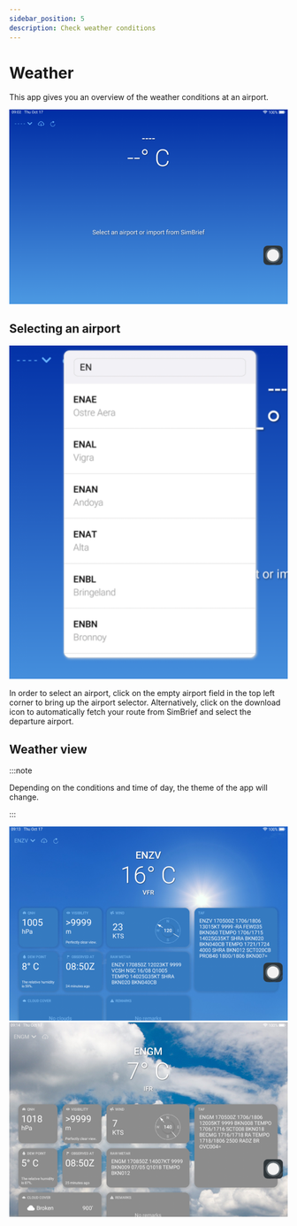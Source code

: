 ```yaml
---
sidebar_position: 5
description: Check weather conditions
---
```


# Weather

This app gives you an overview of the weather conditions at an airport.

![weather](../assets/efb/weather/unselected.PNG)

## Selecting an airport

![search](../assets/efb/weather/search.PNG)

In order to select an airport, click on the empty airport field in the top left corner to bring up the airport selector. Alternatively, click on the download icon to automatically fetch your route from SimBrief and select the departure airport.

## Weather view

:::note

Depending on the conditions and time of day, the theme of the app will change.

:::

![clear](../assets/efb/weather/clear.PNG)
![broken](../assets/efb/weather/broken.PNG)
